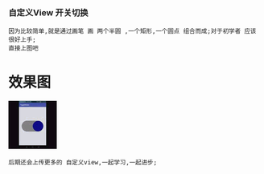 ### 自定义View 开关切换
    因为比较简单,就是通过画笔 画 两个半圆 ,一个矩形,一个圆点 组合而成;对于初学者 应该很好上手;
    直接上图吧

# 效果图


![Image](https://github.com/LB-ocean/ToggleButton/blob/master/screenshot/device_switch.gif)

    后期还会上传更多的 自定义view,一起学习,一起进步;

